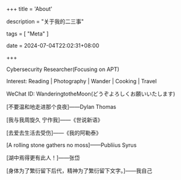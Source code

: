 +++
title = 'About'

description = "关于我的二三事"

tags = [ "Meta" ]

date = 2024-07-04T22:02:31+08:00

+++

Cybersecurity Researcher(Focusing on APT)

Interest: Reading | Photography | Wander | Cooking | Travel

WeChat ID: WanderingtotheMoon(どうぞよろしくお願いいたします)

[不要温和地走进那个良夜]——Dylan Thomas

[我与我周旋久 宁作我]——《世说新语》

[去爱去生活去受伤]——《我的阿勒泰》

[A rolling stone gathers no moss]——Publiius Syrus

[湖中焉得更有此人！]——张岱

[身体为了繁衍留下后代，精神为了繁衍留下文字。]——我自己

